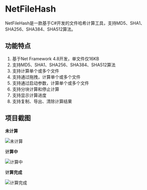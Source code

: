 # NetFileHash

NetFileHash是一款基于C#开发的文件哈希计算工具，支持MD5、SHA1、SHA256、SHA384、SHA512算法。

## 功能特点

1. 基于Net Framework 4.8开发，单文件仅16KB
3. 支持MD5、SHA1、SHA256、SHA384、SHA512算法
4. 支持计算单个或多个文件
5. 支持通过拖拽，计算单个或多个文件
6. 支持通过启动参数，计算单个或多个文件
7. 支持分块计算和停止计算
8. 支持显示计算进度
9. 支持复制、导出、清除计算结果

## 项目截图

**未计算**

![未计算](https://s1.ax1x.com/2023/07/28/pCxc5PH.png)

**计算中**

![计算中](https://s1.ax1x.com/2023/07/28/pCxchIe.png)

**计算完成**

![计算完成](https://s1.ax1x.com/2023/07/28/pCxcfaD.png)